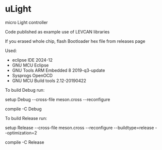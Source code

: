 # uLight
micro Light controller

Code published as example use of LEVCAN libraries

If you erased whole chip, flash Bootloader hex file from releases page

Used:
 - eclipse IDE 2024-12
 - GNU MCU Eclipse
 - GNU Tools ARM Embedded 8 2019-q3-update
 - Sysprogs OpenOCD
 - GNU MCU Build tools 2.12-20190422
 
To build Debug run:

setup Debug --cross-file meson.cross --reconfigure

compile -C Debug

To build Release run:

setup Release --cross-file meson.cross --reconfigure --buildtype=release --optimization=2

compile -C Release
